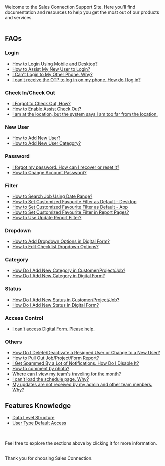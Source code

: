 Welcome to the Sales Connection Support Site. Here you'll find documentation and resources to help you get the most out of our products and services.<br><br>

## FAQs
### Login
- [How to Login Using Mobile and Desktop?](Login.md)
- [How to Assist My New User to Login?](New_User_Login.md)
- [I Can't Login to My Other Phone. Why?](IMEI.md)
- [I can’t receive the OTP to log in on my phone. How do I log in?](Not_Receiving_OTP.md)


### Check In/Check Out
- [I Forgot to Check Out, How?](Assist_Check_Out.md)
- [How to Enable Assist Check Out?](Enable_Assist_Check_Out.md)
- [I am at the location, but the system says I am too far from the location.](Check_In_Address.md)


### New User
- [How to Add New User?](Add_New_User.md)
- [How to Add New User Category?](Add_New_User_Category.md)


### Password 
- [I forgot my password. How can I recover or reset it?](Forgot_Password.md)
- [How to Change Account Password?](Change_Account_Password.md)


### Filter
- [How to Search Job Using Date Range?](Job_Filter_by_Date_Range.md)
- [How to Set Customized Favourite Filter as Default - Desktop ](Default_Favourite_Filter.md)
- [How to Set Customized Favourite Filter as Default - App ](Default_Favourite_Filter_App.md)
- [How to Set Customized Favourite Filter in Report Pages?](Customize_Filter_in_Report_Pages.md)
- [How to Use Update Report Filter?](Job_Update_Report_Filter.md)


### Dropdown
- [How to Add Dropdown Options in Digital Form?](Add_Dropdown_Options.md)
- [How to Edit Checklist Dropdown Options?](Edit_Checklist_Dropdown_Options.md)


### Category
- [How Do I Add New Category in Customer/Project/Job?](Add_New_Category_in_Customer_Project_Job.md)
- [How Do I Add New Category in Digital Form?](Add_New_Category_in_Digital_Form.md)

### Status
- [How Do I Add New Status in Customer/Project/Job?](Add_New_Status_in_Customer_Project_Job.md)
- [How Do I Add New Status in Digital Form?](Add_New_Status_in_Digital_Form.md)


### Access Control
- [I can't access Digital Form. Please help.](Can't_Access_Digital_Form.md)


### Others
- [How Do I Delete/Deactivate a Resigned User or Change to a New User?](Delete,_Deactivate_or_Change_User.md)
- [How to Pull Out Job/Project/Form Report?](Export_Report.md)
- [I Get Spammed By a Lot of Notifications. How Do I Disable It?](Disable_Notification.md)
- [How to comment by photo?](Comment_With_Photo.md)
- [Where can I view my team's traveling for the month?](View_Business_Traveling.md)
- [I can't load the schedule page. Why?](Can't_Load_Schedule_Page.md)
- [My updates are not received by my admin and other team menbers. Why?](Updates_Not_Received_by_Team_Members.md)
  
## Features Knowledge 
- [Data Level Structure](Data_Level_Structure.md)
- [User Type Default Access](User_Types_Default_Access.md)


<br><br>
Feel free to explore the sections above by clicking it for more information.<br><br>

Thank you for choosing Sales Connection.
